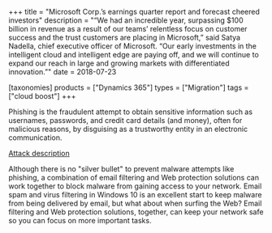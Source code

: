 +++
title = "Microsoft Corp.’s earnings quarter report and forecast cheered investors"
description = "“We had an incredible year, surpassing $100 billion in revenue as a result of our teams’ relentless focus on customer success and the trust customers are placing in Microsoft,” said Satya Nadella, chief executive officer of Microsoft. “Our early investments in the intelligent cloud and intelligent edge are paying off, and we will continue to expand our reach in large and growing markets with differentiated innovation.”"
date = 2018-07-23

[taxonomies]
products = ["Dynamics 365"]
types = ["Migration"]
tags = ["cloud boost"]
+++

Phishing is the fraudulent attempt to obtain sensitive information such
as usernames, passwords, and credit card details (and money), often for
malicious reasons, by disguising as a trustworthy entity in an
electronic communication.

[Attack
description](https://www.avanan.com/resources/zerofont-phishing-attack)

Although there is no "silver bullet" to prevent malware attempts like
phishing, a combination of email filtering and Web protection solutions
can work together to block malware from gaining access to your network.
Email spam and virus filtering in Windows 10 is an excellent start to
keep malware from being delivered by email, but what about when surfing
the Web? Email filtering and Web protection solutions, together, can
keep your network safe so you can focus on more important tasks.